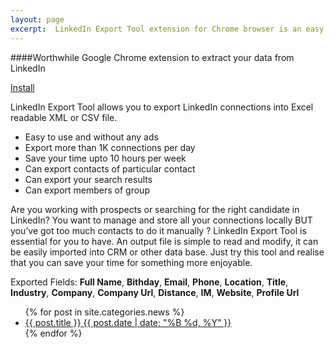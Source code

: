 ```yaml
---
layout: page
excerpt:  LinkedIn Export Tool extension for Chrome browser is an easy way to extract connections to Excel CSV or XML file
---
```

####Worthwhile Google Chrome extension to extract your data from LinkedIn

<div markdown="0"><a href="http://goo.gl/VzWrwl" class="btn">Install</a></div>

LinkedIn Export Tool allows you to export LinkedIn connections into Excel readable XML or CSV file.

* Easy to use and without any ads
* Export more than 1K connections per day
* Save your time upto 10 hours per week
* Can export contacts of particular contact
* Can export your search results
* Can export members of group

Are you working with prospects or searching for the right candidate in LinkedIn? 
You want to manage and store all your connections locally BUT you’ve got too much contacts to do it manually ? 
LinkedIn Export Tool is essential for you to have. An output file is simple to read and modify, it can be easily imported into CRM or other data base.  Just try this tool and realise that you can save your time for something more enjoyable.


Exported Fields: __Full Name__, __Bithday__, __Email__, __Phone__, __Location__, __Title__, __Industry__, __Company__, __Company Url__, __Distance__, __IM__, __Website__, __Profile Url__



<ul class="post-list-alt">
{% for post in site.categories.news %} 
  <li><article><a href="{{ site.url }}{{ post.url }}">{{ post.title }} <span class="entry-date"><time datetime="{{ post.date | date_to_xmlschema }}">{{ post.date | date: "%B %d, %Y" }}</time></span></a></article></li>
{% endfor %}
</ul>


